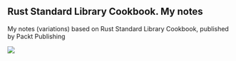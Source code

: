 ## Rust Standard Library Cookbook. My notes
My notes (variations) based on Rust Standard Library Cookbook, published by Packt Publishing

![](https://content.packt.com/_/image/original/B09027/cover_image_large.jpg)
